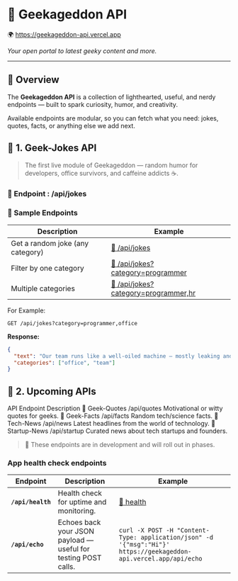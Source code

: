 # 🤖 Geekageddon API  
🌍 https://geekageddon-api.vercel.app

*Your open portal to latest geeky content and more.*

---

## 🧩 Overview
The **Geekageddon API** is a collection of lighthearted, useful, and nerdy endpoints — built to spark curiosity, humor, and creativity.  

Available endpoints are modular, so you can fetch what you need: jokes, quotes, facts, or anything else we add next.

## 🧩 1. Geek-Jokes API
> The first live module of Geekageddon — random humor for developers, office survivors, and caffeine addicts ☕.

### 🧠 Endpoint : /api/jokes
### 🔹 Sample Endpoints

| Description | Example |
|--------------|----------|
| Get a random joke (any category) | [🔗 /api/jokes](https://geekageddon-api.vercel.app/api/jokes) |
| Filter by one category | [🔗 /api/jokes?category=programmer](https://geekageddon-api.vercel.app/api/jokes?category=programmer) |
| Multiple categories | [🔗 /api/jokes?category=programmer,hr](https://geekageddon-api.vercel.app/api/jokes?category=programmer,hr) |


For Example:

`GET /api/jokes?category=programmer,office`

**Response:**
```json
{
  "text": "Our team runs like a well-oiled machine — mostly leaking and full of noise.",
  "categories": ["office", "team"]
}
```

## 🔮 2. Upcoming APIs
API	Endpoint	Description
💬 Geek-Quotes	/api/quotes	Motivational or witty quotes for geeks.
🧪 Geek-Facts	/api/facts	Random tech/science facts.
📰 Tech-News	/api/news	Latest headlines from the world of technology.
🚀 Startup-News	/api/startup	Curated news about tech startups and founders.

>🚧 These endpoints are in development and will roll out in phases.


### App health check endpoints
| Endpoint          | Description                                                    | Example                                                                                                          |
| ----------------- | -------------------------------------------------------------- | ---------------------------------------------------------------------------------------------------------------- |
| **`/api/health`** | Health check for uptime and monitoring.                        | [🔗 health](https://geekageddon-api.vercel.app/api/health)                                                       |
| **`/api/echo`**   | Echoes back your JSON payload — useful for testing POST calls. | `curl -X POST -H "Content-Type: application/json" -d '{"msg":"Hi"}' https://geekageddon-api.vercel.app/api/echo` |
